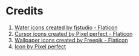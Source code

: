 # Credits

1. <a href="https://www.flaticon.com/free-icons/water" title="water icons">Water icons created by fjstudio - Flaticon</a>
1. <a href="https://www.flaticon.com/free-icons/cursor" title="cursor icons">Cursor icons created by Pixel perfect - Flaticon</a>
1. <a href="https://www.flaticon.com/free-icons/wallpaper" title="wallpaper icons">Wallpaper icons created by Freepik - Flaticon</a>
1. <a href="https://www.freepik.com/search?color=multicolor&format=search&last_filter=color&last_value=multicolor&query=fn&type=icon">Icon by Pixel perfect</a>
